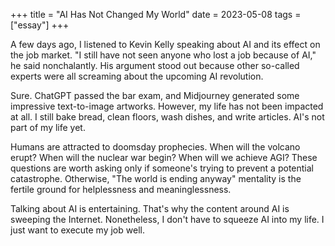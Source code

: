 +++
title = "AI Has Not Changed My World"
date = 2023-05-08
tags = ["essay"]
+++

A few days ago, I listened to Kevin Kelly speaking about AI and its effect on the job market. "I still have not seen anyone who lost a job because of AI," he said nonchalantly. His argument stood out because other so-called experts were all screaming about the upcoming AI revolution.

Sure. ChatGPT passed the bar exam, and Midjourney generated some impressive text-to-image artworks. However, my life has not been impacted at all. I still bake bread, clean floors, wash dishes, and write articles. AI's not part of my life yet.

Humans are attracted to doomsday prophecies. When will the volcano erupt? When will the nuclear war begin? When will we achieve AGI? These questions are worth asking only if someone's trying to prevent a potential catastrophe. Otherwise, "The world is ending anyway" mentality is the fertile ground for helplessness and meaninglessness.

Talking about AI is entertaining. That's why the content around AI is sweeping the Internet. Nonetheless, I don't have to squeeze AI into my life. I just want to execute my job well.
